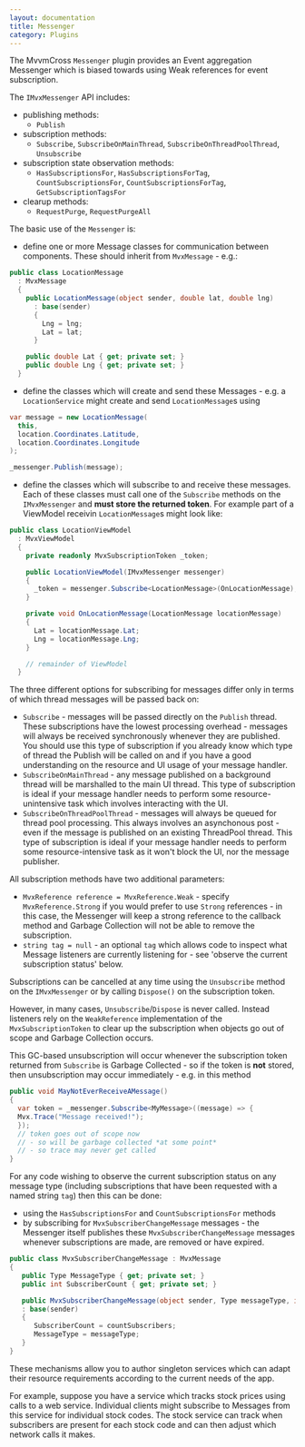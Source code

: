 ```yaml
---
layout: documentation
title: Messenger
category: Plugins
---
```

The MvvmCross `Messenger` plugin provides an Event aggregation Messenger which is biased towards using Weak references for event subscription.

The `IMvxMessenger` API includes:

- publishing methods:
  - `Publish`
- subscription methods:
  - `Subscribe`, `SubscribeOnMainThread`, `SubscribeOnThreadPoolThread`, `Unsubscribe`
- subscription state observation methods:
  - `HasSubscriptionsFor`, `HasSubscriptionsForTag`, `CountSubscriptionsFor`, `CountSubscriptionsForTag`, `GetSubscriptionTagsFor`
- clearup methods:
  - `RequestPurge`, `RequestPurgeAll`  


The basic use of the `Messenger` is:

- define one or more Message classes for communication between components. These should inherit from `MvxMessage` - e.g.:

```cs
public class LocationMessage
  : MvxMessage
  {
    public LocationMessage(object sender, double lat, double lng) 
      : base(sender)
      {
        Lng = lng;
        Lat = lat;
      }

    public double Lat { get; private set; }
    public double Lng { get; private set; }
  }
```

- define the classes which will create and send these Messages - e.g. a `LocationService` might create and send `LocationMessage`s using

```cs
var message = new LocationMessage(
  this,
  location.Coordinates.Latitude,
  location.Coordinates.Longitude
);

_messenger.Publish(message);
```

- define the classes which will subscribe to and receive these messages. Each of these classes must call one of the `Subscribe` methods on the `IMvxMessenger` and **must store the returned token**. For example part of a ViewModel receivin `LocationMessage`s might look like:

```cs
public class LocationViewModel 
  : MvxViewModel
  {
    private readonly MvxSubscriptionToken _token;

    public LocationViewModel(IMvxMessenger messenger)
    {
      _token = messenger.Subscribe<LocationMessage>(OnLocationMessage);
    }

    private void OnLocationMessage(LocationMessage locationMessage)
    {
      Lat = locationMessage.Lat;
      Lng = locationMessage.Lng;
    }

    // remainder of ViewModel
  }
```

The three different options for subscribing for messages differ only in terms of which thread messages will be passed back on:

- `Subscribe` - messages will be passed directly on the `Publish` thread. These subscriptions have the lowest processing overhead - messages will always be received synchronously whenever they are published. You should use this type of subscription if you already know which type of thread the Publish will be called on and if you have a good understanding on the resource and UI usage of your message handler.
- `SubscribeOnMainThread` - any message published on a background thread will be marshalled to the main UI thread.  This type of subscription is ideal if your message handler needs to perform some resource-unintensive task which involves interacting with the UI.
- `SubscribeOnThreadPoolThread` - messages will always be queued for thread pool processing. This always involves an asynchonous post - even if the message is published on an existing ThreadPool thread. This type of subscription is ideal if your message handler needs to perform some resource-intensive task as it won't block the UI, nor the message publisher.

All subscription methods have two additional parameters:

- `MvxReference reference = MvxReference.Weak` - specify `MvxReference.Strong` if you would prefer to use `Strong` references - in this case, the Messenger will keep a strong reference to the callback method and Garbage Collection will not be able to remove the subscription.
- `string tag = null` - an optional `tag` which allows code to inspect what Message listeners are currently listening for - see 'observe the current subscription status' below.

Subscriptions can be cancelled at any time using the `Unsubscribe` method on the `IMvxMessenger` or by calling `Dispose()` on the subscription token.

However, in many cases, `Unsubscribe`/`Dispose` is never called. Instead listeners rely on the `WeakReference` implementation of the  `MvxSubscriptionToken` to clear up the subscription when objects go out of scope and Garbage Collection occurs.

This GC-based unsubscription will occur whenever the subscription token returned from `Subscribe` is Garbage Collected - so if the token is **not** stored, then unsubscription may occur immediately - e.g. in this method

```cs
public void MayNotEverReceiveAMessage()
{
  var token = _messenger.Subscribe<MyMessage>((message) => {
  Mvx.Trace("Message received!");
  });
  // token goes out of scope now 
  // - so will be garbage collected *at some point*
  // - so trace may never get called
}
```

For any code wishing to observe the current subscription status on any message type (including subscriptions that have been requested with a named string `tag`) then this can be done:

- using the `HasSubscriptionsFor` and `CountSubscriptionsFor` methods
- by subscribing for `MvxSubscriberChangeMessage` messages - the Messenger itself publishes these `MvxSubscriberChangeMessage` messages whenever subscriptions are made, are removed or have expired.

```cs
public class MvxSubscriberChangeMessage : MvxMessage
{
   public Type MessageType { get; private set; }
   public int SubscriberCount { get; private set; }

   public MvxSubscriberChangeMessage(object sender, Type messageType, int countSubscribers = 0) 
   : base(sender)
   {
      SubscriberCount = countSubscribers;
      MessageType = messageType;
   }
}
```

These mechanisms allow you to author singleton services which can adapt their resource requirements according to the current needs of the app. 

For example, suppose you have a service which tracks stock prices using calls to a web service. Individual clients might subscribe to Messages from this service for individual stock codes. The stock service can track when subscribers are present for each stock code and can then adjust which network calls it makes.
